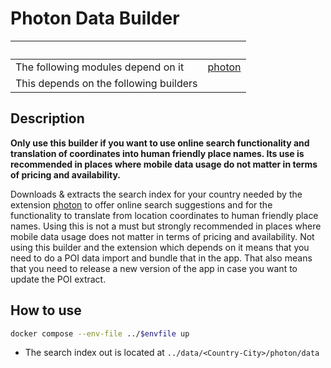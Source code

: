 # Photon Data Builder

| &nbsp;                                 | &nbsp;                                                       |
| -------------------------------------- | ------------------------------------------------------------ |
| The following modules depend on it     | [photon](https://github.com/trufi-association/trufi-server-modules/tree/main/extensions/photon) |
| This depends on the following builders |                                                              |

## Description

**Only use this builder if you want to use online search functionality and translation of coordinates into human friendly place names. Its use is recommended in places where mobile data usage do not matter in terms of pricing and availability.**

Downloads & extracts the search index for your country needed by the extension [photon](https://github.com/trufi-association/trufi-server/tree/main/extensions/photon) to offer online search suggestions and for the functionality to translate from location coordinates to human friendly place names. Using this is not a must but strongly recommended in places where mobile data usage does not matter in terms of pricing and availability. Not using this builder and the extension which depends on it means that you need to do a POI data import and bundle that in the app. That also means that you need to release a new version of the app in case you want to update the POI extract.

## How to use

```bash
docker compose --env-file ../$envfile up
```

- The search index out is located at `../data/<Country-City>/photon/data`
